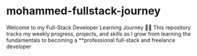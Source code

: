 # mohammed-fullstack-journey
Welcome to my Full-Stack Developer Learning Journey 👨‍💻   This repository tracks my weekly progress, projects, and skills as I grow from learning the fundamentals to becoming a **professional full-stack and freelance developer
